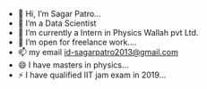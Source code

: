 - 👋 Hi, I’m Sagar Patro...
- 👀 I’m a Data Scientist
- 🌱 I’m currently a Intern in Physics Wallah pvt Ltd.
- 💞️ I’m open for freelance work....
- 📫 my email id-sagarpatro2013@gmail.com
- 😄 I have masters in physics...
- ⚡ I have qualified IIT jam exam in 2019...

<!---
sagar82108/sagar82108 is a ✨ special ✨ repository because its `README.md` (this file) appears on your GitHub profile.
You can click the Preview link to take a look at your changes.
--->
